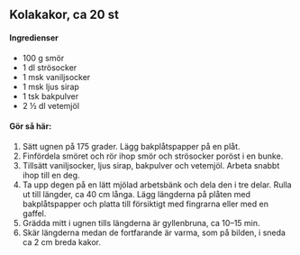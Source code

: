 ## Kolakakor, ca 20 st

#### Ingredienser
* 100 g smör
* 1 dl strösocker
* 1 msk vaniljsocker
* 1 msk ljus sirap
* 1 tsk bakpulver
* 2 ½ dl vetemjöl

#### Gör så här:
1. Sätt ugnen på 175 grader. Lägg bakplåtspapper på en plåt.
2. Finfördela smöret och rör ihop smör och strösocker poröst i en bunke.
3. Tillsätt vaniljsocker, ljus sirap, bakpulver och vetemjöl. Arbeta snabbt ihop till en deg.
4. Ta upp degen på en lätt mjölad arbetsbänk och dela den i tre delar. Rulla ut till
längder, ca 40 cm långa. Lägg längderna på plåten med bakplåtspapper och platta till
försiktigt med fingrarna eller med en gaffel.
5. Grädda mitt i ugnen tills längderna är gyllenbruna, ca 10–15 min.
6. Skär längderna medan de fortfarande är varma, som på bilden, i sneda ca 2 cm breda
kakor.
